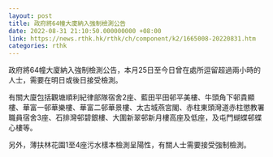 ```yaml
---
layout: post
title: 政府將64幢大廈納入強制檢測公告
date: 2022-08-31 21:10:50.000000000 +08:00
link: https://news.rthk.hk/rthk/ch/component/k2/1665008-20220831.htm
categories: rthk
---
```


政府將64幢大廈納入強制檢測公告，本月25日至今日曾在處所逗留超過兩小時的人士，需要在明日或後日接受檢測。

有關大廈包括觀塘順利紀律部隊宿舍2座、藍田平田邨平美樓、牛頭角下邨貴顯樓、華富一邨華樂樓、華富二邨華景樓、太古城燕宮閣、赤柱東頭灣道赤柱懲教署職員宿舍3座、石排灣邨碧銀樓、大圍新翠邨新月樓高座及低座，及屯門蝴蝶邨蝶心樓等。

另外，薄扶林花園1至4座污水樣本檢測呈陽性，有關人士需要接受強制檢測。
